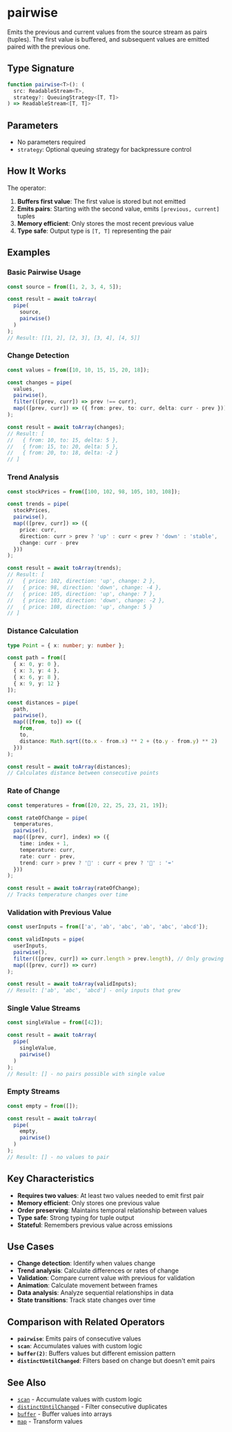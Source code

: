 # pairwise

Emits the previous and current values from the source stream as pairs (tuples). The first value is buffered, and subsequent values are emitted paired with the previous one.

## Type Signature

```typescript
function pairwise<T>(): (
  src: ReadableStream<T>, 
  strategy?: QueuingStrategy<[T, T]>
) => ReadableStream<[T, T]>
```

## Parameters

- No parameters required
- `strategy`: Optional queuing strategy for backpressure control

## How It Works

The operator:
1. **Buffers first value**: The first value is stored but not emitted
2. **Emits pairs**: Starting with the second value, emits `[previous, current]` tuples
3. **Memory efficient**: Only stores the most recent previous value
4. **Type safe**: Output type is `[T, T]` representing the pair

## Examples

### Basic Pairwise Usage

```typescript
const source = from([1, 2, 3, 4, 5]);

const result = await toArray(
  pipe(
    source,
    pairwise()
  )
);
// Result: [[1, 2], [2, 3], [3, 4], [4, 5]]
```

### Change Detection

```typescript
const values = from([10, 10, 15, 15, 20, 18]);

const changes = pipe(
  values,
  pairwise(),
  filter(([prev, curr]) => prev !== curr),
  map(([prev, curr]) => ({ from: prev, to: curr, delta: curr - prev }))
);

const result = await toArray(changes);
// Result: [
//   { from: 10, to: 15, delta: 5 },
//   { from: 15, to: 20, delta: 5 },
//   { from: 20, to: 18, delta: -2 }
// ]
```

### Trend Analysis

```typescript
const stockPrices = from([100, 102, 98, 105, 103, 108]);

const trends = pipe(
  stockPrices,
  pairwise(),
  map(([prev, curr]) => ({
    price: curr,
    direction: curr > prev ? 'up' : curr < prev ? 'down' : 'stable',
    change: curr - prev
  }))
);

const result = await toArray(trends);
// Result: [
//   { price: 102, direction: 'up', change: 2 },
//   { price: 98, direction: 'down', change: -4 },
//   { price: 105, direction: 'up', change: 7 },
//   { price: 103, direction: 'down', change: -2 },
//   { price: 108, direction: 'up', change: 5 }
// ]
```

### Distance Calculation

```typescript
type Point = { x: number; y: number };

const path = from([
  { x: 0, y: 0 },
  { x: 3, y: 4 },
  { x: 6, y: 8 },
  { x: 9, y: 12 }
]);

const distances = pipe(
  path,
  pairwise(),
  map(([from, to]) => ({
    from,
    to,
    distance: Math.sqrt((to.x - from.x) ** 2 + (to.y - from.y) ** 2)
  }))
);

const result = await toArray(distances);
// Calculates distance between consecutive points
```

### Rate of Change

```typescript
const temperatures = from([20, 22, 25, 23, 21, 19]);

const rateOfChange = pipe(
  temperatures,
  pairwise(),
  map(([prev, curr], index) => ({
    time: index + 1,
    temperature: curr,
    rate: curr - prev,
    trend: curr > prev ? '🔺' : curr < prev ? '🔻' : '➡️'
  }))
);

const result = await toArray(rateOfChange);
// Tracks temperature changes over time
```

### Validation with Previous Value

```typescript
const userInputs = from(['a', 'ab', 'abc', 'ab', 'abc', 'abcd']);

const validInputs = pipe(
  userInputs,
  pairwise(),
  filter(([prev, curr]) => curr.length > prev.length), // Only growing inputs
  map(([prev, curr]) => curr)
);

const result = await toArray(validInputs);
// Result: ['ab', 'abc', 'abcd'] - only inputs that grew
```

### Single Value Streams

```typescript
const singleValue = from([42]);

const result = await toArray(
  pipe(
    singleValue,
    pairwise()
  )
);
// Result: [] - no pairs possible with single value
```

### Empty Streams

```typescript
const empty = from([]);

const result = await toArray(
  pipe(
    empty,
    pairwise()
  )
);
// Result: [] - no values to pair
```

## Key Characteristics

- **Requires two values**: At least two values needed to emit first pair
- **Memory efficient**: Only stores one previous value
- **Order preserving**: Maintains temporal relationship between values
- **Type safe**: Strong typing for tuple output
- **Stateful**: Remembers previous value across emissions

## Use Cases

- **Change detection**: Identify when values change
- **Trend analysis**: Calculate differences or rates of change
- **Validation**: Compare current value with previous for validation
- **Animation**: Calculate movement between frames
- **Data analysis**: Analyze sequential relationships in data
- **State transitions**: Track state changes over time

## Comparison with Related Operators

- **`pairwise`**: Emits pairs of consecutive values
- **`scan`**: Accumulates values with custom logic
- **`buffer(2)`**: Buffers values but different emission pattern
- **`distinctUntilChanged`**: Filters based on change but doesn't emit pairs

## See Also

- [`scan`](./scan.md) - Accumulate values with custom logic
- [`distinctUntilChanged`](./distinctUntilChanged.md) - Filter consecutive duplicates
- [`buffer`](./buffer.md) - Buffer values into arrays
- [`map`](./map.md) - Transform values